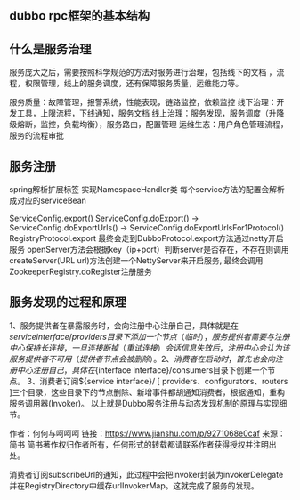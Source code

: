 ## dubbo rpc框架的基本结构
## 什么是服务治理
服务庞大之后，需要按照科学规范的方法对服务进行治理，包括线下的文档 ，流程，权限管理，线上的服务调度，还有保障服务质量，运维能力等。

服务质量：故障管理，报警系统，性能表现，链路监控，依赖监控
线下治理：开发工具，上限流程，下线通知，服务文档
线上治理：服务发现，服务调度（升降级熔断，监控，负载均衡），服务路由，配置管理
运维生态：用户角色管理流程，服务的流程审批

## 服务注册
spring解析扩展标签
实现NamespaceHandler类
每个service方法的配置会解析成对应的serviceBean

ServiceConfig.export()
 ServiceConfig.doExport() -> ServiceConfig.doExportUrls() -> ServiceConfig.doExportUrlsFor1Protocol()
 RegistryProtocol.export
最终会走到DubboProtocol.export方法通过netty开启服务
openServer方法会根据key（ip+port）判断server是否存在，不存在则调用createServer(URL url)方法创建一个NettyServer来开启服务,
最终会调用ZookeeperRegistry.doRegister注册服务

## 服务发现的过程和原理
1、服务提供者在暴露服务时，会向注册中心注册自己，具体就是在${service interface}/providers目录下添加 一个节点（临时），服务提供者需要与注册中心保持长连接，一旦连接断掉（重试连接）会话信息失效后，注册中心会认为该服务提供者不可用（提供者节点会被删除）。
2、消费者在启动时，首先也会向注册中心注册自己，具体在${interface interface}/consumers目录下创建一个节点。
3、消费者订阅${service interface}/ [ providers、configurators、routers ]三个目录，这些目录下的节点删除、新增事件都胡通知消费者，根据通知，重构服务调用器(Invoker)。
以上就是Dubbo服务注册与动态发现机制的原理与实现细节。

作者：何何与呵呵呵
链接：https://www.jianshu.com/p/9271068e0caf
来源：简书
简书著作权归作者所有，任何形式的转载都请联系作者获得授权并注明出处。


消费者订阅subscribeUrl的通知，此过程中会把invoker封装为invokerDelegate并在RegistryDirectory中缓存urlInvokerMap。这就完成了服务的发现。